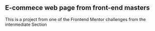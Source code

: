 ## E-commece web page from front-end masters


This is a project from one of the Frontend Mentor challenges from the intermediate Section